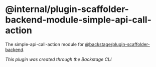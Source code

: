 # @internal/plugin-scaffolder-backend-module-simple-api-call-action

The simple-api-call-action module for [@backstage/plugin-scaffolder-backend](https://www.npmjs.com/package/@backstage/plugin-scaffolder-backend).

_This plugin was created through the Backstage CLI_
